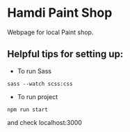 # Hamdi Paint Shop
Webpage for local Paint shop.

## Helpful tips for setting up:

* To run Sass
```
sass --watch scss:css 
```
* To run project 
```
npm run start
```
and check localhost:3000
